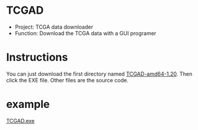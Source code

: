 # TCGAD
- Project: TCGA data downloader 
- Function: Download the TCGA data with a GUI programer
# Instructions 
You can just download the first directory named [TCGAD-amd64-1.20](https://github.com/chenwi/TCGAD/tree/master/TCGAD-amd64-1.20). Then click the EXE file.
Other files are the source code.

# example
[TCGAD.exe](https://img-blog.csdn.net/20180816215857799?watermark/2/text/aHR0cHM6Ly9ibG9nLmNzZG4ubmV0L3FxXzM1MjAzNDI1/font/5a6L5L2T/fontsize/400/fill/I0JBQkFCMA==/dissolve/70)
